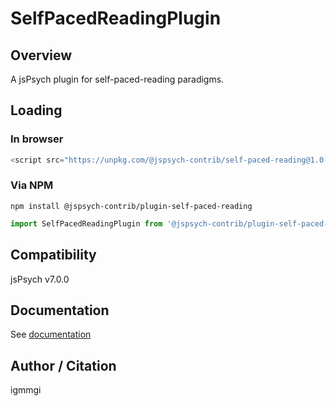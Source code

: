 # SelfPacedReadingPlugin

## Overview

A jsPsych plugin for self-paced-reading paradigms.

## Loading

### In browser

```js
<script src="https://unpkg.com/@jspsych-contrib/self-paced-reading@1.0.0">
```

### Via NPM

```
npm install @jspsych-contrib/plugin-self-paced-reading
```

```js
import SelfPacedReadingPlugin from '@jspsych-contrib/plugin-self-paced-reading';
```

## Compatibility

jsPsych v7.0.0

## Documentation

See [documentation](docs/jspsych-self-paced-reading.md)


## Author / Citation

igmmgi
